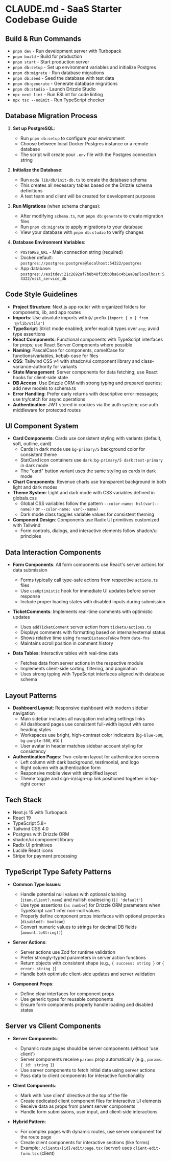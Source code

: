 # CLAUDE.md - SaaS Starter Codebase Guide

## Build & Run Commands
- `pnpm dev` - Run development server with Turbopack
- `pnpm build` - Build for production
- `pnpm start` - Start production server
- `pnpm db:setup` - Set up environment variables and initialize Postgres
- `pnpm db:migrate` - Run database migrations
- `pnpm db:seed` - Seed the database with test data
- `pnpm db:generate` - Generate database migrations
- `pnpm db:studio` - Launch Drizzle Studio
- `npx next lint` - Run ESLint for code linting
- `npx tsc --noEmit` - Run TypeScript checker

## Database Migration Process
1. **Set up PostgreSQL**:
   - Run `pnpm db:setup` to configure your environment
   - Choose between local Docker Postgres instance or a remote database
   - The script will create your `.env` file with the Postgres connection string

2. **Initialize the Database**:
   - Run `node lib/db/init-db.ts` to create the database schema
   - This creates all necessary tables based on the Drizzle schema definitions
   - A test team and client will be created for development purposes

3. **Run Migrations** (when schema changes):
   - After modifying `schema.ts`, run `pnpm db:generate` to create migration files
   - Run `pnpm db:migrate` to apply migrations to your database
   - View your database with `pnpm db:studio` to verify changes

4. **Database Environment Variables**:
   - `POSTGRES_URL` - Main connection string (required)
   - Docker default: `postgres://postgres:postgres@localhost:54322/postgres`
   - App database: `postgres://esitdev:21c2692af7b8b48f33bb3ba6c4b1ea8a@localhost:54322/esit_service_db`

## Code Style Guidelines
- **Project Structure**: Next.js app router with organized folders for components, lib, and app routes
- **Imports**: Use absolute imports with `@/` prefix (`import { x } from '@/lib/utils'`)
- **TypeScript**: Strict mode enabled; prefer explicit types over `any`; avoid type assertions
- **React Components**: Functional components with TypeScript interfaces for props; use React Server Components where possible
- **Naming**: PascalCase for components, camelCase for functions/variables, kebab-case for files
- **CSS**: Tailwind CSS v4 with shadcn/ui component library and class-variance-authority for variants
- **State Management**: Server components for data fetching; use React hooks for client-side state
- **DB Access**: Use Drizzle ORM with strong typing and prepared queries; add new models to schema.ts
- **Error Handling**: Prefer early returns with descriptive error messages; use try/catch for async operations
- **Authentication**: JWT stored in cookies via the auth system; use auth middleware for protected routes

## UI Component System
- **Card Components**: Cards use consistent styling with variants (default, soft, outline, card)
  - Cards in dark mode use `bg-primary/5` background color for consistent theme
  - StatCard icon containers use `dark:bg-primary/5 dark:text-primary` in dark mode
  - The "card" button variant uses the same styling as cards in dark mode
- **Chart Components**: Revenue charts use transparent background in both light and dark modes
- **Theme System**: Light and dark mode with CSS variables defined in globals.css
  - Global CSS variables follow the pattern `--color-name: hsl(var(--name))` or `--color-name: var(--name)`
  - Dark mode class toggles variable values for consistent theming
- **Component Design**: Components use Radix UI primitives customized with Tailwind
  - Form controls, dialogs, and interactive elements follow shadcn/ui principles

## Data Interaction Components
- **Form Components**: All form components use React's server actions for data submission
  - Forms typically call type-safe actions from respective `actions.ts` files
  - Use `useOptimistic` hook for immediate UI updates before server response
  - Include proper loading states with disabled inputs during submission

- **TicketComments**: Implements real-time comments with optimistic updates
  - Uses `addTicketComment` server action from `tickets/actions.ts`
  - Displays comments with formatting based on internal/external status
  - Shows relative time using `formatDistanceToNow` from `date-fns`
  - Maintains scroll position in comment history

- **Data Tables**: Interactive tables with real-time data
  - Fetches data from server actions in the respective module
  - Implements client-side sorting, filtering, and pagination
  - Uses strong typing with TypeScript interfaces aligned with database schema

## Layout Patterns
- **Dashboard Layout**: Responsive dashboard with modern sidebar navigation
  - Main sidebar includes all navigation including settings links
  - All dashboard pages use consistent full-width layout with same heading styles
  - Workspaces use bright, high-contrast color indicators (`bg-blue-500`, `bg-purple-500`, etc.)
  - User avatar in header matches sidebar account styling for consistency
- **Authentication Pages**: Two-column layout for authentication screens
  - Left column with dark background, testimonial, and logo
  - Right column with authentication form
  - Responsive mobile view with simplified layout
  - Theme toggle and sign-in/sign-up link positioned together in top-right corner

## Tech Stack
- Next.js 15 with Turbopack
- React 19
- TypeScript 5.8+
- Tailwind CSS 4.0
- Postgres with Drizzle ORM
- shadcn/ui component library
- Radix UI primitives
- Lucide React icons
- Stripe for payment processing

## TypeScript Type Safety Patterns
- **Common Type Issues**:
  - Handle potential null values with optional chaining (`item.client?.name`) and nullish coalescing (`|| 'default'`)
  - Use type assertions (`as number`) for Drizzle ORM parameters when TypeScript can't infer non-null values
  - Properly define component props interfaces with optional properties (`disabled?: boolean`)
  - Convert numeric values to strings for decimal DB fields (`amount.toString()`)

- **Server Actions**:
  - Server actions use Zod for runtime validation
  - Prefer strongly-typed parameters in server action functions
  - Return objects with consistent shape (e.g., `{ success: string }` or `{ error: string }`)
  - Handle both optimistic client-side updates and server validation

- **Component Props**:
  - Define clear interfaces for component props
  - Use generic types for reusable components
  - Ensure form components properly handle loading and disabled states

## Server vs Client Components
- **Server Components**:
  - Dynamic route pages should be server components (without 'use client')
  - Server components receive `params` prop automatically (e.g., `params: { id: string }`)
  - Use server components to fetch initial data using server actions
  - Pass data to client components for interactive functionality

- **Client Components**:
  - Mark with 'use client' directive at the top of the file
  - Create dedicated client component files for interactive UI elements
  - Receive data as props from parent server components
  - Handle form submissions, user input, and client-side interactions
  
- **Hybrid Pattern**:
  - For complex pages with dynamic routes, use server component for the route page
  - Create client components for interactive sections (like forms)
  - Example: `/clients/[id]/edit/page.tsx` (server) uses `client-edit-form.tsx` (client)